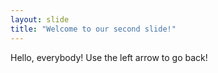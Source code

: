 ```yaml
---
layout: slide
title: "Welcome to our second slide!"
---
```

Hello, everybody!
Use the left arrow to go back!
